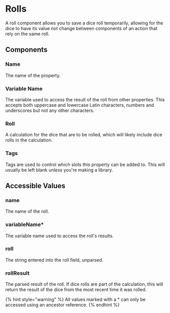 # Rolls

A roll component allows you to save a dice roll temporarily, allowing for the dice to have its value not change between components of an action that rely on the same roll.

## Components

### Name

The name of the property.

### Variable Name

The variable used to access the result of the roll from other properties. This accepts both uppercase and lowercase Latin characters, numbers and underscores but not any other characters.

### Roll

A calculation for the dice that are to be rolled, which will likely include dice rolls in the calculation.

### Tags

Tags are used to control which slots this property can be added to. This will usually be left blank unless you're making a library.

## Accessible Values

### name

The name of the roll.

### variableName\*

The variable name used to access the roll's results.

### roll

The string entered into the roll field, unparsed.

### rollResult

The parsed result of the roll. If dice rolls are part of the calculation, this will return the result of the dice from the most recent time it was rolled.

{% hint style="warning" %}
All values marked with a \* can only be accessed using an ancestor reference.
{% endhint %}

